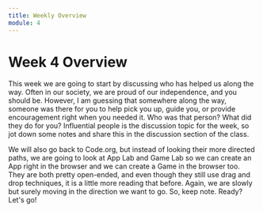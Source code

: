 ```yaml
---
title: Weekly Overview
module: 4
---
```


# Week 4 Overview


This week we are going to start by discussing who has helped us along the way.  Often in our society, we are proud of our independence, and you should be. However, I am guessing that somewhere along the way, someone was there for you to help pick you up, guide you, or provide encouragement right when you needed it.  Who was that person?  What did they do for you?  Influential people is the discussion topic for the week, so jot down some notes and share this in the discussion section of the class.

We will also go back to Code.org, but instead of looking their more directed paths, we are going to look at App Lab and Game Lab so we can create an App right in the browser and we can create a Game in the browser too.  They are both pretty open-ended, and even though they still use drag and drop techniques, it is a little more reading that before.  Again, we are slowly but surely moving in the direction we want to go.  So, keep note.  Ready?  Let's go!